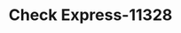 ---
f_zip-code: 89449
f_state-code: NV
title: Check Express-11328
f_phone: 775-588-1202
f_city-only: Stateline
f_address: Stateline Stateline
f_location-unique-id: '11328'
slug: check-express-11328
updated-on: '2024-05-30T13:46:58.046Z'
created-on: '2024-05-30T13:36:59.803Z'
published-on: '2024-05-30T13:54:32.469Z'
f_city-state: cms/city/stateline-nv.md
f_company: cms/company/check-express.md
f_state: cms/state/nevada.md
layout: '[payday-loan].html'
tags: payday-loan
---